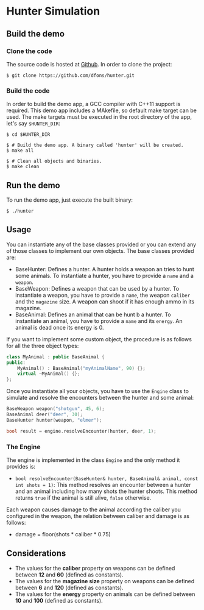 # Hunter Simulation

## Build the demo

### Clone the code
The source code is hosted at [Github](https://github.com/dfons/hunter). In order to clone the project:

```
$ git clone https://github.com/dfons/hunter.git
```

### Build the code
In order to build the demo app, a GCC compiler with C++11 support is required. This demo app includes a MAkefile, so default make target can be used. The make targets must be executed in the root directory of the app, let's say `$HUNTER_DIR`:

```
$ cd $HUNTER_DIR

$ # Build the demo app. A binary called 'hunter' will be created.
$ make all

$ # Clean all objects and binaries.
$ make clean
```

## Run the demo
To run the demo app, just execute the built binary:

```
$ ./hunter
```

## Usage
You can instantiate any of the base classes provided or you can extend any of those classes to implement our own objects. The base classes provided are:
* BaseHunter: Defines a hunter. A hunter holds a weapon an tries to hunt some animals. To instantiate a hunter, you have to provide a `name` and a `weapon`.
* BaseWeapon: Defines a weapon that can be used by a hunter. To instantiate a weapon, you have to provide a `name`, the weapon `caliber` and the `magazine` size. A weapon can shoot if it has enough ammo in its magazine.
* BaseAnimal: Defines an animal that can be hunt b a hunter. To instantiate an animal, you have to provide a `name` and its `energy`. An animal is dead once its energy is 0.

If you want to implement some custom object, the procedure is as follows for all the three object types:

```c++
class MyAnimal : public BaseAnimal {
public:
    MyAnimal() : BaseAnimal("myAnimalName", 90) {};
    virtual ~MyAnimal() {};
};
```

Once you instantiate all your objects, you have to use the `Engine` class to simulate and resolve the encounters between the hunter and some animal:

```c++
BaseWeapon weapon("shotgun", 45, 6);
BaseAnimal deer("deer", 30);
BaseHunter hunter(weapon, "elmer");

bool result = engine.resolveEncounter(hunter, deer, 1);
```

### The Engine
The engine is implemented in the class `Engine` and the only method it provides is:
* `bool resolveEncounter(BaseHunter& hunter, BaseAnimal& animal, const int shots = 1)`: This method resolves an encounter between a hunter and an animal including how many shots the hunter shoots. This method returns `true` if the animal is still alive, `false` otherwise.

Each weapon causes damage to the animal according the caliber you configured in the weapon, the relation between caliber and damage is as follows:
* damage = floor(shots \* caliber \* 0.75)

## Considerations
* The values for the **caliber** property on weapons can be defined between **12** and **60** (defined as constants).
* The values for the **magazine size** property on weapons can be defined between **6** and **120** (defined as constants).
* The values for the **energy** property on animals can be defined between **10** and **100** (defined as constants).

